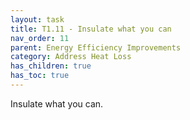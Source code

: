 ```yaml
---
layout: task
title: T1.11 - Insulate what you can
nav_order: 11
parent: Energy Efficiency Improvements
category: Address Heat Loss
has_children: true
has_toc: true
---
```


Insulate what you can. 

